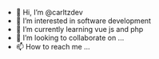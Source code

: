 - 👋 Hi, I’m @carltzdev
- 👀 I’m interested in software development
- 🌱 I’m currently learning vue js and php
- 💞️ I’m looking to collaborate on ...
- 📫 How to reach me ...

<!---
carltzdev/carltzdev is a ✨ special ✨ repository because its `README.md` (this file) appears on your GitHub profile.
You can click the Preview link to take a look at your changes.
--->
